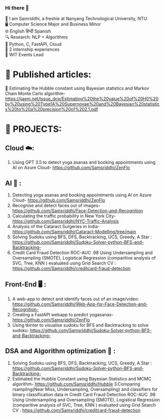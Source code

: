 ### Hi there 👋

👋 I am Samriddhi, a freshie at Nanyang Technological University, NTU  
🖥️ Computer Science Major and Business Minor  
🌐 English हिन्दी Spanish  
🔍 Research: NLP + Algorithms  
🐍 Python, C, FastAPI, Cloud  
💼 2 internship experiences  
🎉 WIT Events Lead

# 📝 Published articles:
💫 Estimating the Hubble constant using Bayesian statistics and Markov Chain Monte Carlo algorithm-https://ijaem.net/issue_dcp/Estimating%20the%20value%20of%20H0%20by%20using%20Type1A%20Supernovae%20and%20Bayesian%20statistics%20to%20a%20precision%20of%202.1.pdf

# 🚀 PROJECTS:

##  Cloud ☁️:
1. Using GPT 3.5 to detect yoga asanas and booking appointments using AI on Azure Cloud- https://github.com/Samsriddhi/ZenFlo

## AI 🤖 :
1. Detecting yoga asanas and booking appointments using AI on Azure Cloud- https://github.com/Samsriddhi/ZenFlo
2. Recognise and detect faces out of images- https://github.com/Samsriddhi/Face-Detection-and-Recognition
3. Calculating the traffic probability in New York City- https://github.com/Samsriddhi/NYC-Traffic-Analysis
4. Analysis of the Cataract Surgeries in India- https://github.com/Samsriddhi/Cataract-Modelling/tree/main
5. Solving Sudoku using BFS, DFS, Backtracking, UCS, Greedy, A Star : https://github.com/Samsriddhi/Sudoku-Solver-python-BFS-and-Backtracking-
6. Credit Card Fraud Detection ROC-AUC .98 Using Undersampling and Oversampling (SMOTE), Logistical Regression (comparitive analysis of SVC, Tree, KNN ) evaluated using Grid Search CV  : https://github.com/Samsriddhi/creditcard-fraud-detection

## Front-End 🖥️ :
1. A web-app to detect and identify faces out of an image/video: https://github.com/Samsriddhi/Web-App-for-Face-Detection-and-Recognition-
2. Creating a FastAPI webapp to predict yogasanas- https://github.com/Samsriddhi/ZenFlo
3. Using tkinter to visualise sudoku for BFS and Backtracking to solve sudoku: https://github.com/Samsriddhi/Sudoku-Solver-python-BFS-and-Backtracking-

## DSA and Algorithm optimization 🌿 :
1. Solving Sudoku using BFS, DFS, Backtracking, UCS, Greedy, A Star : https://github.com/Samsriddhi/Sudoku-Solver-python-BFS-and-Backtracking-
2. Estimated the Hubble Constant using Bayesian Statistics and MCMC algorithm- https://github.com/Samsriddhi/Hubble
3.Comparing rsampling(Near Miss, Undersampling, Oversampling) and classifiers for binary classification data in Credit Card Fraud Detection ROC-AUC .98 Using Undersampling and Oversampling (SMOTE), Logistical Regression (comparitive analysis of SVC, Tree, KNN ) evaluated using Grid Search CV  : https://github.com/Samsriddhi/creditcard-fraud-detection






